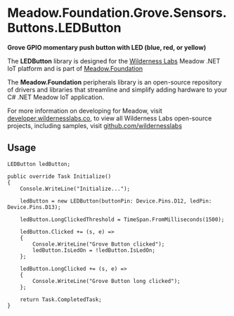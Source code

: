 # Meadow.Foundation.Grove.Sensors.Buttons.LEDButton

**Grove GPIO momentary push button with LED (blue, red, or yellow)**

The **LEDButton** library is designed for the [Wilderness Labs](www.wildernesslabs.co) Meadow .NET IoT platform and is part of [Meadow.Foundation](https://developer.wildernesslabs.co/Meadow/Meadow.Foundation/)

The **Meadow.Foundation** peripherals library is an open-source repository of drivers and libraries that streamline and simplify adding hardware to your C# .NET Meadow IoT application.

For more information on developing for Meadow, visit [developer.wildernesslabs.co](http://developer.wildernesslabs.co/), to view all Wilderness Labs open-source projects, including samples, visit [github.com/wildernesslabs](https://github.com/wildernesslabs/)

## Usage

```
LEDButton ledButton;

public override Task Initialize()
{
    Console.WriteLine("Initialize...");

    ledButton = new LEDButton(buttonPin: Device.Pins.D12, ledPin: Device.Pins.D13);

    ledButton.LongClickedThreshold = TimeSpan.FromMilliseconds(1500);

    ledButton.Clicked += (s, e) =>
    {
        Console.WriteLine("Grove Button clicked");
        ledButton.IsLedOn = !ledButton.IsLedOn;
    };

    ledButton.LongClicked += (s, e) =>
    {
        Console.WriteLine("Grove Button long clicked");
    };

    return Task.CompletedTask;
}

```
